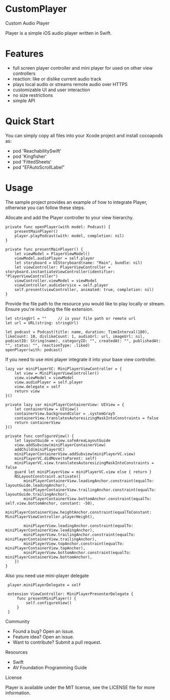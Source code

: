 # CustomPlayer

Custom Audio Player

Player is a simple iOS audio player written in Swift.

# Features
 - full screen player controller and mini player for used on other view controllers
 - reaction: like or dislike current audio track
 - plays local audio or streams remote audio over HTTPS
 - customizable UI and user interaction
 - no size restrictions
 - simple API

# Quick Start
You can simply copy all files into your Xcode project and install cocoapods as:
 - pod 'ReachabilitySwift'
 - pod 'Kingfisher'
 - pod 'FittedSheets'
 - pod "EFAutoScrollLabel"

# Usage 

The sample project provides an example of how to integrate Player, otherwise you can follow these steps.

Allocate and add the Player controller to your view hierarchy.

    private func openPlayer(with model: Podcast) {
        presentMainPlayer()
        player.playPodcast(with: model, completion: nil)
    }

    private func presentMainPlayer() {
        let viewModel = PlayerViewModel()
        viewModel.audioPlayer = self.player
        let storyboard = UIStoryboard(name: "Main", bundle: nil)
        let viewController: PlayerViewController = storyboard.instantiateViewController(identifier: "PlayerViewController")
        viewController.viewModel = viewModel
        viewController.audioService = self.player
        self.present(viewController, animated: true, completion: nil)
    }
    
Provide the file path to the resource you would like to play locally or stream. Ensure you're including the file extension.

    let stringUrl = ""     // is your file path or remote url
    let url = URL(string: stringUrl)
    
    let podcast = Podcast(title: name, duration: TimeInterval(180), likeCount: 10, dislikeCount: 1, audioUrl: url, imageUrl: nil, podcastID: String(name), categoryID: "", createdAt: "", publishedAt: "", status: "", reactionType: .liked)
    openPlayer(with: podcast)

If you need to use mini player integrate it into your base view controller.

    lazy var miniPlayerVC: MiniPlayerViewController = {
        let view = MiniPlayerViewController()
        view.viewModel = viewModel
        view.audioPlayer = self.player
        view.delegate = self
        return view
    }()

    private lazy var miniPlayerContainerView: UIView = {
        let containerView = UIView()
        containerView.backgroundColor = .systemGray5
        containerView.translatesAutoresizingMaskIntoConstraints = false
        return containerView
    }()
    
    private func configureView() {
        let layoutGuide = view.safeAreaLayoutGuide
        view.addSubview(miniPlayerContainerView)
        addChild(miniPlayerVC)
        miniPlayerContainerView.addSubview(miniPlayerVC.view)
        miniPlayerVC.didMove(toParent: self)
        miniPlayerVC.view.translatesAutoresizingMaskIntoConstraints = false
        guard let miniPlayerView = miniPlayerVC.view else { return }
        NSLayoutConstraint.activate([
            miniPlayerContainerView.leadingAnchor.constraint(equalTo: layoutGuide.leadingAnchor),
            miniPlayerContainerView.trailingAnchor.constraint(equalTo: layoutGuide.trailingAnchor),
            miniPlayerContainerView.bottomAnchor.constraint(equalTo: self.view.bottomAnchor, constant: -50),
            miniPlayerContainerView.heightAnchor.constraint(equalToConstant: MiniPlayerViewController.playerHeight),

            miniPlayerView.leadingAnchor.constraint(equalTo: miniPlayerContainerView.leadingAnchor),
            miniPlayerView.trailingAnchor.constraint(equalTo: miniPlayerContainerView.trailingAnchor),
            miniPlayerView.topAnchor.constraint(equalTo: miniPlayerContainerView.topAnchor),
            miniPlayerView.bottomAnchor.constraint(equalTo: miniPlayerContainerView.bottomAnchor),
        ])
    }
    
 Also you need use mini-player delegate
     
     player.miniPlayerDelegate = self
     
     extension ViewController: MiniPlayerPresenterDelegate {
         func presentMiniPlayer() {
             self.configureView()
         }
     }


Community
- Found a bug? Open an issue.
- Feature idea? Open an issue.
- Want to contribute? Submit a pull request.

Resources
- Swift
- AV Foundation Programming Guide

License

Player is available under the MIT license, see the LICENSE file for more information.
